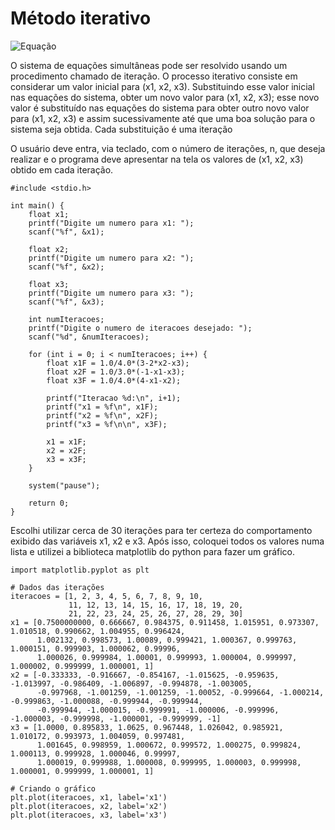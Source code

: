 # Método iterativo

![Equação](https://github.com/Gustavo-Guilherme-Wanderley/M-Iterativo/assets/77367556/b38e2cce-73fb-430f-90e8-e9e8b328f1b6)

O sistema de equações simultâneas pode ser resolvido usando um procedimento chamado de iteração.
O processo iterativo consiste em considerar um valor inicial para (x1, x2, x3). Substituindo esse valor
inicial nas equações do sistema, obter um novo valor para (x1, x2, x3); esse novo valor é substituído nas
equações do sistema para obter outro novo valor para (x1, x2, x3) e assim sucessivamente até que uma
boa solução para o sistema seja obtida. Cada substituição é uma iteração

O usuário deve entra, via teclado, com o número de iterações, n, que deseja realizar e o programa deve apresentar na tela os
valores de (x1, x2, x3) obtido em cada iteração.

```
#include <stdio.h>

int main() {
    float x1;
    printf("Digite um numero para x1: ");
    scanf("%f", &x1);

    float x2;
    printf("Digite um numero para x2: ");
    scanf("%f", &x2);

    float x3;
    printf("Digite um numero para x3: ");
    scanf("%f", &x3);

    int numIteracoes;
    printf("Digite o numero de iteracoes desejado: ");
    scanf("%d", &numIteracoes);       
    
    for (int i = 0; i < numIteracoes; i++) {
        float x1F = 1.0/4.0*(3-2*x2-x3);
        float x2F = 1.0/3.0*(-1-x1-x3);
        float x3F = 1.0/4.0*(4-x1-x2);
        
        printf("Iteracao %d:\n", i+1);
        printf("x1 = %f\n", x1F);
        printf("x2 = %f\n", x2F);
        printf("x3 = %f\n\n", x3F);

        x1 = x1F;
        x2 = x2F;
        x3 = x3F;
    }    

    system("pause");

    return 0;
}
```

Escolhi utilizar cerca de 30 iterações para ter certeza do comportamento exibido das variáveis x1, x2 e x3.
Após isso, coloquei todos os valores numa lista e utilizei a biblioteca matplotlib do python para fazer um gráfico.
```
import matplotlib.pyplot as plt

# Dados das iterações
iteracoes = [1, 2, 3, 4, 5, 6, 7, 8, 9, 10,
             11, 12, 13, 14, 15, 16, 17, 18, 19, 20,
             21, 22, 23, 24, 25, 26, 27, 28, 29, 30]
x1 = [0.7500000000, 0.666667, 0.984375, 0.911458, 1.015951, 0.973307, 1.010518, 0.990662, 1.004955, 0.996424,
      1.002132, 0.998573, 1.00089, 0.999421, 1.000367, 0.999763, 1.000151, 0.999903, 1.000062, 0.99996,
      1.000026, 0.999984, 1.00001, 0.999993, 1.000004, 0.999997, 1.000002, 0.999999, 1.000001, 1]
x2 = [-0.333333, -0.916667, -0.854167, -1.015625, -0.959635, -1.013997, -0.986409, -1.006897, -0.994878, -1.003005,
      -0.997968, -1.001259, -1.001259, -1.00052, -0.999664, -1.000214, -0.999863, -1.000088, -0.999944, -0.999944,
      -0.999944, -1.000015, -0.999991, -1.000006, -0.999996, -1.000003, -0.999998, -1.000001, -0.999999, -1]
x3 = [1.0000, 0.895833, 1.0625, 0.967448, 1.026042, 0.985921, 1.010172, 0.993973, 1.004059, 0.997481,
      1.001645, 0.998959, 1.000672, 0.999572, 1.000275, 0.999824, 1.000113, 0.999928, 1.000046, 0.99997,
      1.000019, 0.999988, 1.000008, 0.999995, 1.000003, 0.999998, 1.000001, 0.999999, 1.000001, 1]

# Criando o gráfico
plt.plot(iteracoes, x1, label='x1')
plt.plot(iteracoes, x2, label='x2')
plt.plot(iteracoes, x3, label='x3')
```
